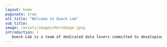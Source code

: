 ```yaml
---
layout: home
paginate: true
alt_title: "Welcome to Dueck Lab"
sub_title: 
image: /assets/images/HeroImage.jpeg
introduction: |
   Dueck Lab is a team of dedicated data lovers committed to developing new methods to analyze and visualize patient-reported outcomes (PROs) in cancer research. Here you find the latest tools and best practices for scoring and summarizing PRO-CTCAE and other PROs.  
---
```

